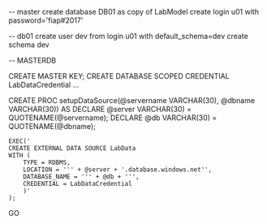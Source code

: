
-- master
create database DB01 as copy of LabModel
create login u01 with password='fiap#2017'

-- db01
create user dev from login u01 with default_schema=dev
create schema dev

-- MASTERDB

CREATE MASTER KEY;
CREATE DATABASE SCOPED CREDENTIAL LabDataCredential
...
  
CREATE PROC setupDataSource(@servername VARCHAR(30), @dbname VARCHAR(30))
AS
DECLARE @server VARCHAR(30) = QUOTENAME(@servername);
DECLARE @db VARCHAR(30) =  QUOTENAME(@dbname);

	EXEC('
	CREATE EXTERNAL DATA SOURCE LabData
	WITH (
		TYPE = RDBMS, 
		LOCATION = ''' + @server + '.database.windows.net'', 
		DATABASE_NAME = ''' + @db + ''', 
		CREDENTIAL = LabDataCredential
		)'
	);
GO
